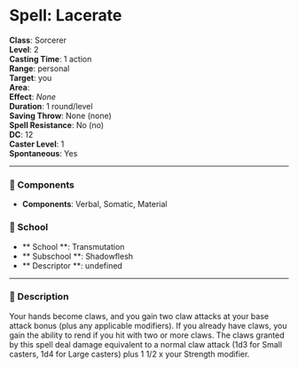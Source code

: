 
# Spell: Lacerate
**Class**: Sorcerer  
**Level**: 2  
**Casting Time**: 1 action  
**Range**: personal  
**Target**: you  
**Area**:   
**Effect**: _None_  
**Duration**: 1 round/level  
**Saving Throw**: None (none)  
**Spell Resistance**: No (no)  
**DC**: 12  
**Caster Level**: 1  
**Spontaneous**: Yes

---

### 🔮 Components
- **Components**: Verbal, Somatic, Material

### 🏫 School
- ** School **: Transmutation
- ** Subschool **: Shadowflesh
- ** Descriptor **: undefined
---

### 📜 Description
Your hands become claws, and you gain two claw attacks at your base attack bonus (plus any applicable modifiers). If you already have claws, you gain the ability to rend if you hit with two or more claws. The claws granted by this spell deal damage equivalent to a normal claw attack (1d3 for Small casters, 1d4 for Large casters) plus 1 1/2 x your Strength modifier.
